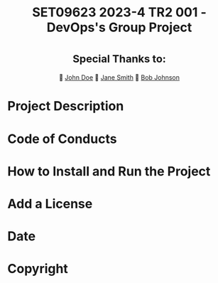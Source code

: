 <div align="center">
<h1>SET09623 2023-4 TR2 001 - DevOps's Group Project</h1>
<h1><sup>Special Thanks to:</sup></h1>

👤 [John Doe](https://github.com/johndoe)
👤 [Jane Smith](https://github.com/janesmith)
👤 [Bob Johnson](https://github.com/bobjohnson)

</div>



# Project Description
# Code of Conducts





	







	









	







	
# How to Install and Run the Project
# Add a License
# Date
# Copyright
